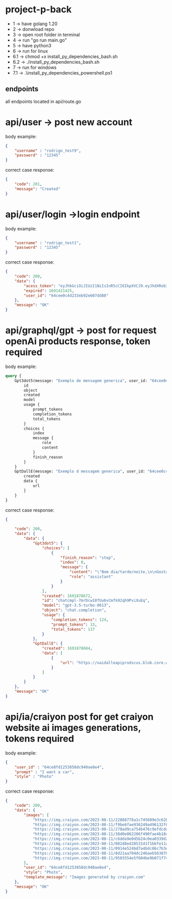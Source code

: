 # project-p-back

+ 1 -> have golang 1.20
+ 2 -> donwload repo
+ 3 -> open root folder in terminal
+ 4 -> run "go run main.go"
+ 5 -> have python3
+ 6 -> run for linux
+ 6.1 -> chmod +x install_py_dependencies_bash.sh
+ 6.2 -> ./install_py_dependencies_bash.sh
+ 7 -> run for windows
+ 7.1 -> .\install_py_dependencies_powershell.ps1

## endpoints
all endpoints located in api/route.go

# api/user -> post new account
body example:
```json
{
	"username" : "rodrigo_test9",
	"password" : "12345"
}
```

correct case response:
```json
{
	"code": 201,
	"message": "Created"
}
```
# api/user/login ->login endpoint
body example:
```json
{
	"username" : "rodrigo_test1",
	"password" : "12345"
}
```

correct case response:
```json
{
	"code": 200,
	"data": {
		"acess_token": "eyJhbGciOiJIUzI1NiIsInR5cCI6IkpXVCJ9.eyJhdXRob3JpemVkIjp0cnVlLCJleHAiOjE2OTE0MjE0MjUsInVzZXJfaWQiOiI2NGNlZTBjNGQyMzNlYjkyZTYwN2RkODgifQ.d51rSXfrVHjqNqpdlcXQUSIIHYclpAadq-KRhwdIj8U",
		"expired": 1691421425,
		"user_id": "64cee0c4d233eb92e607dd88"
	},
	"message": "OK"
}
```

# api/graphql/gpt -> post for request  openAi products response, token required
body example:
```graphql
query {
	Gpt3dot5(message: "Exemplo de mensagem generica", user_id: "64cee0c4d233eb92e607dd88") {
		id
		object
		created
		model
		usage {
			prompt_tokens
			completion_tokens
			total_tokens
		}
		choices {
			index
			message {
				role
				content
			}
			finish_reason
		}
	}
	GptDallE(message: "Exemplo d messagem generica", user_id: "64cee0c4d233eb92e607dd88") {
		created
		data {
			url
		}
	}
}
```

correct case response:
```json
{
	
	"code": 200,
	"data": {
		"data": {
			"Gpt3dot5": {
				"choices": [
					{
						"finish_reason": "stop",
						"index": 0,
						"message": {
							"content": "\"Bom dia/tarde/noite,\n\nGostaria de informar que vou estar ausente do escritório por algum tempo. Durante minha ausência, estarei indisponível para responder e-mails ou atender ligações. Caso precisem de assistência imediata, por favor, entre em contato com [nome da pessoa responsável] pelo telefone [número de telefone] ou pelo e-mail [endereço de e-mail].\n\nAgradeço antecipadamente pela compreensão e estarei de volta em breve.\n\nAtenciosamente,\n[Seu nome]\"",
							"role": "assistant"
						}
					}
				],
				"created": 1691878672,
				"id": "chatcmpl-7mrDcw18fUu6vCmfk92qh9PviXuEq",
				"model": "gpt-3.5-turbo-0613",
				"object": "chat.completion",
				"usage": {
					"completion_tokens": 124,
					"prompt_tokens": 13,
					"total_tokens": 137
				}
			},
			"GptDallE": {
				"created": 1691878684,
				"data": [
					{
						"url": "https://oaidalleapiprodscus.blob.core.windows.net/private/org-nEh6gcKPC7BiDfMnqCdSYoK1/user-ku4C7EFD5vlnqo1FZKuJF3B4/img-iMTqqUDn2A32LDAzSjStFfLx.png?st=2023-08-12T21%3A18%3A04Z&se=2023-08-12T23%3A18%3A04Z&sp=r&sv=2021-08-06&sr=b&rscd=inline&rsct=image/png&skoid=6aaadede-4fb3-4698-a8f6-684d7786b067&sktid=a48cca56-e6da-484e-a814-9c849652bcb3&skt=2023-08-12T17%3A19%3A51Z&ske=2023-08-13T17%3A19%3A51Z&sks=b&skv=2021-08-06&sig=sx3cJWz0DC9fe1TLJnLdMm/A3gtcvZrydgkUzg891cs%3D"
					}
				]
			}
		}
	},
	"message": "OK"
}
```

# api/ia/craiyon post for get craiyon website ai images generations, tokens required
body example:
```json
{
	"user_id" : "64ce8fd1253858dc940ae8e4",
	"prompt" : "I want a car",
	"style" : "Photo"
}
```

correct case response:
```json
{
	"code": 200,
	"data": {
		"images": [
			"https://img.craiyon.com/2023-08-11/22888778a1c745609e3c62b471bebdb3be9cca12.webp",
			"https://img.craiyon.com/2023-08-11/f9be6fae936249a496132f68efd1c640be9cca14.webp",
			"https://img.craiyon.com/2023-08-11/278ad9ca754b476c9efdcdc539c5806dbe9cca11.webp",
			"https://img.craiyon.com/2023-08-11/38d0e062206f490fae4b18c8d977e0bebe9cca14.webp",
			"https://img.craiyon.com/2023-08-11/c6dda9e0d5b24c0ea0339d27f6f06940be9cca14.webp",
			"https://img.craiyon.com/2023-08-11/082d8ed2853141f1bbfe11a5a66978c4be9cca12.webp",
			"https://img.craiyon.com/2023-08-11/0914e524bd7a4bdc86c7b3e43334a5abbe9cca11.webp",
			"https://img.craiyon.com/2023-08-11/8d21aa704dc246aeb5638784a815aa02be9cca14.webp",
			"https://img.craiyon.com/2023-08-11/9503554e5f604be9b071f7417c286ad8be9cca10.webp"
		],
		"user_id": "64ce8fd1253858dc940ae8e4",
		"style": "Photo",
		"template_message": "Images generated by craiyon.com"
	},
	"message": "OK"
}
```
